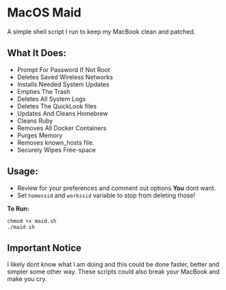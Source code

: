 # MacOS Maid
A simple shell script I run to keep my MacBook clean and patched.

## What It Does:
-   Prompt For Password If Not Root
-   Deletes Saved Wireless Networks
-   Installs Needed System Updates
-   Empties The Trash
-   Deletes All System Logs
-   Deletes The QuickLook files
-   Updates And Cleans Homebrew
-   Cleans Ruby
-   Removes All Docker Containers
-   Purges Memory
-   Removes known_hosts file.
-   Securely Wipes Free-space

## Usage:
-   Review for your preferences and comment out options **You** dont want.
-   Set `homessid` and `workssid` variable to stop from deleting those!

**To Run:**

```
chmod +x maid.sh
./maid.sh
```

## Important Notice
I likely dont know what I am doing and this could be done faster, better and simpler some other way. These scripts could also break your MacBook and make you cry.

